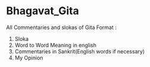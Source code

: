 # Bhagavat_Gita
All Commentaries and slokas of Gita
Format :
1. Sloka
2. Word to Word Meaning in english
3. Commentaries in Sankrit(English words if necessary)
4. My Opinion

